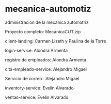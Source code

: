 # mecanica-automotiz
administracion de la mecanica automotriz

Proyecto completo: MecanicaCUT.zip

client-landing: Carmen Lizeth y Paulina de la Torre

login-service: Alondra Armenta

registro de empleados: Alondra Armenta

cita-empleado-service: Alejandro Migael

Servicio de correo : Alejandro Migael

inventory-service: Evelin Alvarado

ventas-service: Evelin Alvarado
